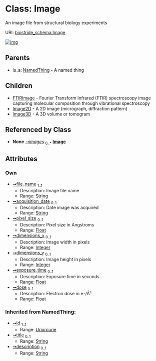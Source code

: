 
# Class: Image

An image file from structural biology experiments

URI: [biostride_schema:Image](https://w3id.org/biostride/schema/Image)


[![img](https://yuml.me/diagram/nofunky;dir:TB/class/[NamedThing],[Image3D],[Image2D],[Study]++-%20images%200..*>[Image&#124;file_name:string;acquisition_date:string%20%3F;pixel_size:float%20%3F;dimensions_x:integer%20%3F;dimensions_y:integer%20%3F;exposure_time:float%20%3F;dose:float%20%3F;id(i):uriorcurie;title(i):string%20%3F;description(i):string%20%3F],[Image]^-[Image3D],[Image]^-[Image2D],[Image]^-[FTIRImage],[NamedThing]^-[Image],[Study],[FTIRImage])](https://yuml.me/diagram/nofunky;dir:TB/class/[NamedThing],[Image3D],[Image2D],[Study]++-%20images%200..*>[Image&#124;file_name:string;acquisition_date:string%20%3F;pixel_size:float%20%3F;dimensions_x:integer%20%3F;dimensions_y:integer%20%3F;exposure_time:float%20%3F;dose:float%20%3F;id(i):uriorcurie;title(i):string%20%3F;description(i):string%20%3F],[Image]^-[Image3D],[Image]^-[Image2D],[Image]^-[FTIRImage],[NamedThing]^-[Image],[Study],[FTIRImage])

## Parents

 *  is_a: [NamedThing](NamedThing.md) - A named thing

## Children

 * [FTIRImage](FTIRImage.md) - Fourier Transform Infrared (FTIR) spectroscopy image capturing molecular composition through vibrational spectroscopy
 * [Image2D](Image2D.md) - A 2D image (micrograph, diffraction pattern)
 * [Image3D](Image3D.md) - A 3D volume or tomogram

## Referenced by Class

 *  **None** *[➞images](study__images.md)*  <sub>0..\*</sub>  **[Image](Image.md)**

## Attributes


### Own

 * [➞file_name](image__file_name.md)  <sub>1..1</sub>
     * Description: Image file name
     * Range: [String](types/String.md)
 * [➞acquisition_date](image__acquisition_date.md)  <sub>0..1</sub>
     * Description: Date image was acquired
     * Range: [String](types/String.md)
 * [➞pixel_size](image__pixel_size.md)  <sub>0..1</sub>
     * Description: Pixel size in Angstroms
     * Range: [Float](types/Float.md)
 * [➞dimensions_x](image__dimensions_x.md)  <sub>0..1</sub>
     * Description: Image width in pixels
     * Range: [Integer](types/Integer.md)
 * [➞dimensions_y](image__dimensions_y.md)  <sub>0..1</sub>
     * Description: Image height in pixels
     * Range: [Integer](types/Integer.md)
 * [➞exposure_time](image__exposure_time.md)  <sub>0..1</sub>
     * Description: Exposure time in seconds
     * Range: [Float](types/Float.md)
 * [➞dose](image__dose.md)  <sub>0..1</sub>
     * Description: Electron dose in e-/Å²
     * Range: [Float](types/Float.md)

### Inherited from NamedThing:

 * [➞id](namedThing__id.md)  <sub>1..1</sub>
     * Range: [Uriorcurie](types/Uriorcurie.md)
 * [➞title](namedThing__title.md)  <sub>0..1</sub>
     * Range: [String](types/String.md)
 * [➞description](namedThing__description.md)  <sub>0..1</sub>
     * Range: [String](types/String.md)
